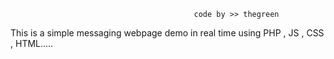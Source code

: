                                              code by >> thegreen
This is a simple messaging webpage demo in real time using PHP , JS , CSS , HTML.....
